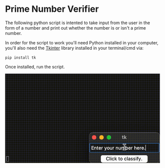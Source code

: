 # Prime Number Verifier

The following python script is intented to take input from the user in the form of a number and print out whether the number is or isn't a prime number.

In order for the script to work you'll need Python installed in your computer, you'll also need the [Tkinter](https://docs.python.org/3/library/tkinter.html) library installed in your terminal/cmd via:
```
pip install tk
```

Once installed, run the script.

![gif](./demo.gif)
